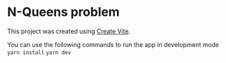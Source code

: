 # N-Queens problem
This project was created using [Create Vite](https://vitejs.dev/guide/).

You can use the following commands to run the app in development mode 
`yarn install`
`yarn dev`